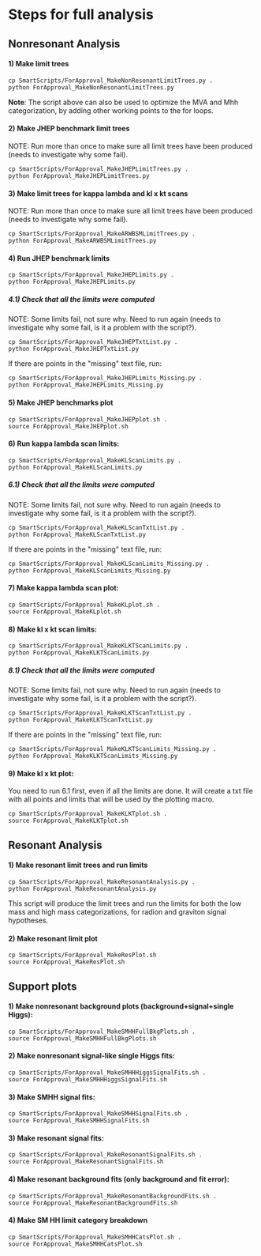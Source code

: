 # Steps for full analysis

## Nonresonant Analysis

#### 1) Make limit trees   

```
cp SmartScripts/ForApproval_MakeNonResonantLimitTrees.py .
python ForApproval_MakeNonResonantLimitTrees.py
```

**Note**: The script above can also be used to optimize the MVA and Mhh categorization, by adding other working points to the for loops.

#### 2) Make JHEP benchmark limit trees   
NOTE: Run more than once to make sure all limit trees have been produced (needs to investigate why some fail).   

```
cp SmartScripts/ForApproval_MakeJHEPLimitTrees.py .
python ForApproval_MakeJHEPLimitTrees.py
```

#### 3) Make limit trees for kappa lambda and kl x kt scans   

NOTE: Run more than once to make sure all limit trees have been produced (needs to investigate why some fail).   

```
cp SmartScripts/ForApproval_MakeARWBSMLimitTrees.py .
python ForApproval_MakeARWBSMLimitTrees.py
```

#### 4) Run JHEP benchmark limits
```
cp SmartScripts/ForApproval_MakeJHEPLimits.py .
python ForApproval_MakeJHEPLimits.py
```
##### 4.1) Check that all the limits were computed   

NOTE: Some limits fail, not sure why. Need to run again (needs to investigate why some fail, is it a problem with the script?).

```
cp SmartScripts/ForApproval_MakeJHEPTxtList.py .
python ForApproval_MakeJHEPTxtList.py
```

If there are points in the "missing" text file, run:   

```
cp SmartScripts/ForApproval_MakeJHEPLimits_Missing.py .
python ForApproval_MakeJHEPLimits_Missing.py
```

#### 5) Make JHEP benchmarks plot

```
cp SmartScripts/ForApproval_MakeJHEPplot.sh .
source ForApproval_MakeJHEPplot.sh
```

#### 6) Run kappa lambda scan limits:

```
cp SmartScripts/ForApproval_MakeKLScanLimits.py .
python ForApproval_MakeKLScanLimits.py
```

##### 6.1) Check that all the limits were computed

NOTE: Some limits fail, not sure why. Need to run again (needs to investigate why some fail, is it a problem with the script?).

```
cp SmartScripts/ForApproval_MakeKLScanTxtList.py .
python ForApproval_MakeKLScanTxtList.py
```

If there are points in the "missing" text file, run:

```
cp SmartScripts/ForApproval_MakeKLScanLimits_Missing.py .
python ForApproval_MakeKLScanLimits_Missing.py
```

#### 7) Make kappa lambda scan plot:

```
cp SmartScripts/ForApproval_MakeKLplot.sh .
source ForApproval_MakeKLplot.sh
```

#### 8) Make kl x kt scan limits:

```
cp SmartScripts/ForApproval_MakeKLKTScanLimits.py .
python ForApproval_MakeKLKTScanLimits.py
```

##### 8.1) Check that all the limits were computed

NOTE: Some limits fail, not sure why. Need to run again (needs to investigate why some fail, is it a problem with the script?).

```
cp SmartScripts/ForApproval_MakeKLKTScanTxtList.py .
python ForApproval_MakeKLKTScanTxtList.py
``` 

If there are points in the "missing" text file, run:

```
cp SmartScripts/ForApproval_MakeKLKTScanLimits_Missing.py .
python ForApproval_MakeKLKTScanLimits_Missing.py
```

#### 9) Make kl x kt plot:

You need to run 6.1 first, even if all the limits are done. It will create a txt file with all points and limits that will be used by the plotting macro.

```
cp SmartScripts/ForApproval_MakeKLKTplot.sh .
source ForApproval_MakeKLKTplot.sh
```

## Resonant Analysis

#### 1) Make resonant limit trees and run limits

```
cp SmartScripts/ForApproval_MakeResonantAnalysis.py .
python ForApproval_MakeResonantAnalysis.py
```

This script will produce the limit trees and run the limits for both the low mass and high mass categorizations, for radion and graviton signal hypotheses. 

#### 2) Make resonant limit plot

```
cp SmartScripts/ForApproval_MakeResPlot.sh
source ForApproval_MakeResPlot.sh
```

## Support plots

#### 1) Make nonresonant background plots (background+signal+single Higgs):

```
cp SmartScripts/ForApproval_MakeSMHHFullBkgPlots.sh .
source ForApproval_MakeSMHHFullBkgPlots.sh
```

#### 2) Make nonresonant signal-like single Higgs fits:

```
cp SmartScripts/ForApproval_MakeSMHHHiggsSignalFits.sh .
source ForApproval_MakeSMHHHiggsSignalFits.sh
```

#### 3) Make SMHH signal fits:

```
cp SmartScripts/ForApproval_MakeSMHHSignalFits.sh .
source ForApproval_MakeSMHHSignalFits.sh
```

#### 3) Make resonant signal fits:

```
cp SmartScripts/ForApproval_MakeResonantSignalFits.sh .
source ForApproval_MakeResonantSignalFits.sh
```

#### 4) Make resonant background fits (only background and fit error):

```
cp SmartScripts/ForApproval_MakeResonantBackgroundFits.sh .
source ForApproval_MakeResonantBackgroundFits.sh
```

#### 4) Make SM HH limit category breakdown

```
cp SmartScripts/ForApproval_MakeSMHHCatsPlot.sh .
source ForApproval_MakeSMHHCatsPlot.sh
```
